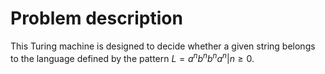 # Problem description

This Turing machine is designed to decide whether a given string belongs to the language defined by the pattern $L={a^nb^nb^na^n|n \geq 0}$.
